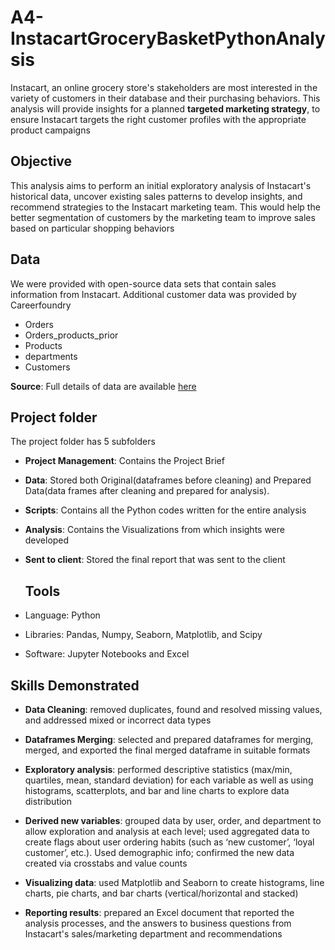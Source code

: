 # A4-InstacartGroceryBasketPythonAnalysis
Instacart, an online grocery store's stakeholders are most interested in the variety of customers in their database and their purchasing behaviors. This analysis will provide insights for a planned **targeted marketing strategy**, to ensure Instacart targets the right customer profiles with the appropriate product campaigns

## Objective
This analysis aims to perform an initial exploratory analysis of Instacart's historical data, uncover existing sales patterns to develop insights, and recommend strategies to the Instacart marketing team. This would help the better segmentation of customers by the marketing team to improve sales based on particular shopping behaviors

## Data
We were provided with open-source data sets that contain sales information from Instacart. Additional customer data was provided by Careerfoundry

- Orders
- Orders_products_prior
- Products
- departments
- Customers

**Source**: Full details of data are available [here]([www.instacart.com/datasets/grocery-shopping-2017](https://www.kaggle.com/datasets/psparks/instacart-market-basket-analysis))

## Project folder 
The project folder has 5 subfolders
- **Project Management**: Contains the Project Brief
- **Data**: Stored both Original(dataframes before cleaning) and Prepared Data(data frames after cleaning and prepared for analysis). 
- **Scripts**: Contains all the Python codes written for the entire analysis
- **Analysis**: Contains the Visualizations from which insights were developed
- **Sent to client**: Stored the final report that was sent to the client

  ## Tools
- Language: Python
- Libraries: Pandas, Numpy, Seaborn, Matplotlib, and Scipy
- Software: Jupyter Notebooks and Excel

## Skills Demonstrated
- **Data Cleaning**: removed duplicates, found and resolved missing values, and addressed mixed or incorrect data types
  
- **Dataframes Merging**: selected and prepared dataframes for merging, merged, and exported the final merged dataframe in suitable formats
  
- **Exploratory analysis**: performed descriptive statistics (max/min, quartiles, mean, standard deviation) for each variable as well as using histograms, scatterplots, and bar and line charts to explore data distribution
  
- **Derived new variables**: grouped data by user, order, and department to allow exploration and analysis at each level; used aggregated data to create flags about user ordering habits (such as ‘new customer’, ‘loyal customer’, etc.). Used demographic info; confirmed the new data created via crosstabs and value counts

- **Visualizing data**: used Matplotlib and Seaborn to create histograms, line charts, pie charts, and bar charts (vertical/horizontal and stacked)

- **Reporting results**: prepared an Excel document that reported the analysis processes, and the answers to business questions from Instacart's sales/marketing department and recommendations
